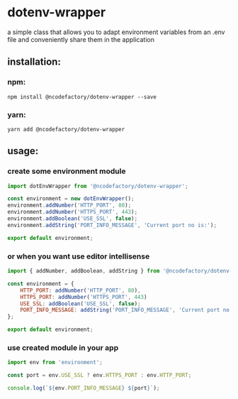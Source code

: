 # dotenv-wrapper #

a simple class that allows you to adapt environment variables from an .env file and conveniently share them in the application

## installation: ##

### npm: ###
```
npm install @ncodefactory/dotenv-wrapper --save
```

### yarn: ###
```
yarn add @ncodefactory/dotenv-wrapper
```

## usage: ##

### create some environment module

```js
import dotEnvWrapper from '@ncodefactory/dotenv-wrapper';

const environment = new dotEnvWrapper();
environment.addNumber('HTTP_PORT', 80);
environment.addNumber('HTTPS_PORT', 443);
environment.addBoolean('USE_SSL', false);
environment.addString('PORT_INFO_MESSAGE', 'Current port no is:');

export default environment;
```

### or when you want use editor intellisense 

```js
import { addNumber, addBoolean, addString } from '@ncodefactory/dotenv-wrapper';

const environment = {
    HTTP_PORT: addNumber('HTTP_PORT', 80),
    HTTPS_PORT: addNumber('HTTPS_PORT', 443)
    USE_SSL: addBoolean('USE_SSL', false);
    PORT_INFO_MESSAGE: addString('PORT_INFO_MESSAGE', 'Current port no is:');
};

export default environment;
```

### use created module in your app

```js
import env from 'environment';

const port = env.USE_SSL ? env.HTTPS_PORT : env.HTTP_PORT;

console.log(`${env.PORT_INFO_MESSAGE} ${port}`);
```
